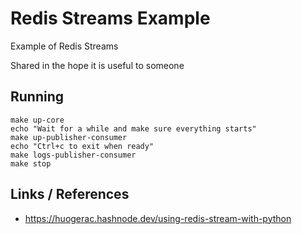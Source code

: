 # Redis Streams Example

Example of Redis Streams

Shared in the hope it is useful to someone

## Running
```shell
make up-core
echo "Wait for a while and make sure everything starts"
make up-publisher-consumer
echo "Ctrl+c to exit when ready"
make logs-publisher-consumer
make stop
```

## Links / References
* https://huogerac.hashnode.dev/using-redis-stream-with-python
